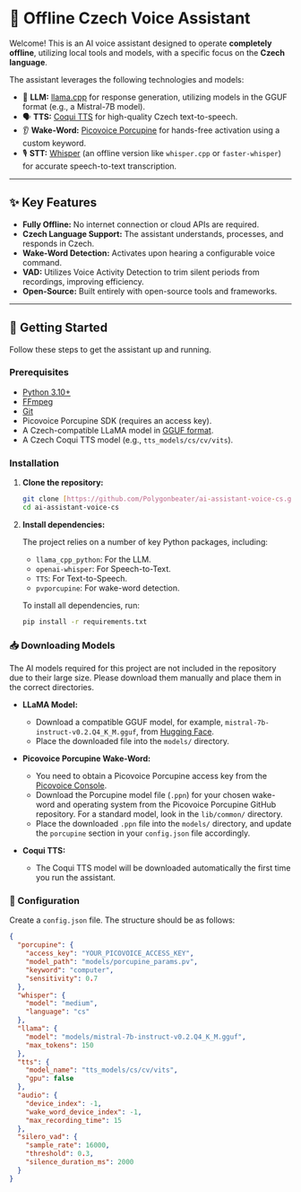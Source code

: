 # 🤖 Offline Czech Voice Assistant

Welcome! This is an AI voice assistant designed to operate **completely offline**, utilizing local tools and models, with a specific focus on the **Czech language**.

The assistant leverages the following technologies and models:

-   🧠 **LLM:** [llama.cpp](https://github.com/ggeranov/llama.cpp) for response generation, utilizing models in the GGUF format (e.g., a Mistral-7B model).
-   🗣️ **TTS:** [Coqui TTS](https://github.com/coqui-ai/TTS) for high-quality Czech text-to-speech.
-   👂 **Wake-Word:** [Picovoice Porcupine](https://github.com/Picovoice/porcupine) for hands-free activation using a custom keyword.
-   🎙️ **STT:** [Whisper](https://openai.com/research/whisper) (an offline version like `whisper.cpp` or `faster-whisper`) for accurate speech-to-text transcription.

---

## ✨ Key Features

-   **Fully Offline:** No internet connection or cloud APIs are required.
-   **Czech Language Support:** The assistant understands, processes, and responds in Czech.
-   **Wake-Word Detection:** Activates upon hearing a configurable voice command.
-   **VAD:** Utilizes Voice Activity Detection to trim silent periods from recordings, improving efficiency.
-   **Open-Source:** Built entirely with open-source tools and frameworks.

---

## 🚀 Getting Started

Follow these steps to get the assistant up and running.

### Prerequisites

-   [Python 3.10+](https://www.python.org)
-   [FFmpeg](https://ffmpeg.org)
-   [Git](https://git-scm.com)
-   Picovoice Porcupine SDK (requires an access key).
-   A Czech-compatible LLaMA model in [GGUF format](https://huggingface.co/TheBloke/csMPT-7B-v2-GGUF).
-   A Czech Coqui TTS model (e.g., `tts_models/cs/cv/vits`).

### Installation

1.  **Clone the repository:**

    ```bash
    git clone [https://github.com/Polygonbeater/ai-assistant-voice-cs.git](https://github.com/Polygonbeater/ai-assistant-voice-cs.git)
    cd ai-assistant-voice-cs
    ```

2.  **Install dependencies:**

    The project relies on a number of key Python packages, including:
    * `llama_cpp_python`: For the LLM.
    * `openai-whisper`: For Speech-to-Text.
    * `TTS`: For Text-to-Speech.
    * `pvporcupine`: For wake-word detection.
    
    To install all dependencies, run:
    
    ```bash
    pip install -r requirements.txt
    ```

### 📥 Downloading Models

The AI models required for this project are not included in the repository due to their large size. Please download them manually and place them in the correct directories.

* **LLaMA Model:**
    * Download a compatible GGUF model, for example, `mistral-7b-instruct-v0.2.Q4_K_M.gguf`, from [Hugging Face](https://huggingface.co/TheBloke/Mistral-7B-Instruct-v0.2-GGUF/blob/main/mistral-7b-instruct-v0.2.Q4_K_M.gguf).
    * Place the downloaded file into the `models/` directory.

* **Picovoice Porcupine Wake-Word:**
    * You need to obtain a Picovoice Porcupine access key from the [Picovoice Console](https://console.picovoice.ai/).
    * Download the Porcupine model file (`.ppn`) for your chosen wake-word and operating system from the Picovoice Porcupine GitHub repository. For a standard model, look in the `lib/common/` directory.
    * Place the downloaded `.ppn` file into the `models/` directory, and update the `porcupine` section in your `config.json` file accordingly.

* **Coqui TTS:**
    * The Coqui TTS model will be downloaded automatically the first time you run the assistant.

### 🎨 Configuration

Create a `config.json` file. The structure should be as follows:

```json
{
  "porcupine": {
    "access_key": "YOUR_PICOVOICE_ACCESS_KEY",
    "model_path": "models/porcupine_params.pv",
    "keyword": "computer",
    "sensitivity": 0.7
  },
  "whisper": {
    "model": "medium",
    "language": "cs"
  },
  "llama": {
    "model": "models/mistral-7b-instruct-v0.2.Q4_K_M.gguf",
    "max_tokens": 150
  },
  "tts": {
    "model_name": "tts_models/cs/cv/vits",
    "gpu": false
  },
  "audio": {
    "device_index": -1,
    "wake_word_device_index": -1,
    "max_recording_time": 15
  },
  "silero_vad": {
    "sample_rate": 16000,
    "threshold": 0.3,
    "silence_duration_ms": 2000
  }
}